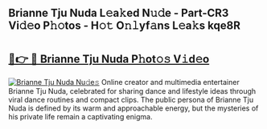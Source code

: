 ## Brianne Tju Nuda L𝚎a𝚔ed N𝚞𝚍e - Part-CR3 Vi𝚍𝚎o P𝚑𝚘tos - H𝚘𝚝 O𝚗𝚕yf𝚊ns L𝚎a𝚔s kqe8R

# <h2><a href="http://kf5bbvo.oniu.top/?m=Brianne+Tju+Nuda">🔗👉 🔴 Brianne Tju Nuda P𝚑ot𝚘𝚜 V𝚒d𝚎o</a></h2>

[![Brianne Tju Nuda Nu𝚍e𝚜](https://i.imgur.com/0qMVB7G.gif)](http://kf5bbvo.oniu.top/?m=Brianne+Tju+Nuda)
Online creator and multimedia entertainer Brianne Tju Nuda, celebrated for sharing dance and lifestyle ideas through viral dance routines and compact clips. The public persona of Brianne Tju Nuda is defined by its warm and approachable energy, but the mysteries of his private life remain a captivating enigma.  
